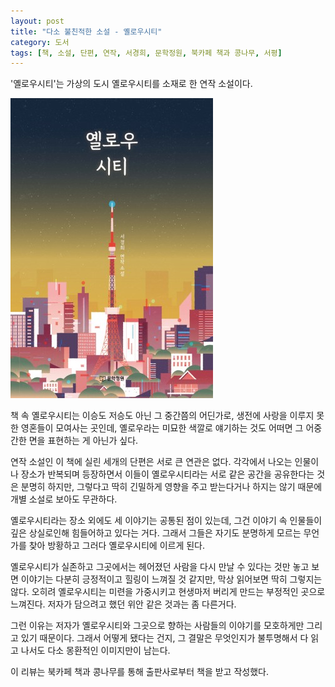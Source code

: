 ```yaml
---
layout: post
title: "다소 불친적한 소설 - 옐로우시티"
category: 도서
tags: [책, 소설, 단편, 연작, 서경희, 문학정원, 북카페 책과 콩나무, 서평]
---
```


'옐로우시티'는
가상의 도시 옐로우시티를 소재로 한 연작 소설이다.

![표지](/images/yellow-city-book-h480.jpg)

책 속 옐로우시티는 이승도 저승도 아닌 그 중간쯤의 어딘가로,
생전에 사랑을 이루지 못한 영혼들이 모여사는 곳인데,
옐로우라는 미묘한 색깔로 얘기하는 것도 어떠면 그 어중간한 면을 표현하는 게 아닌가 싶다.

연작 소설인 이 책에 실린 세개의 단편은 서로 큰 연관은 없다.
각각에서 나오는 인물이나 장소가 반복되며 등장하면서
이들이 옐로우시티라는 서로 같은 공간을 공유한다는 것은 분명히 하지만,
그렇다고 딱히 긴밀하게 영향을 주고 받는다거나 하지는 않기 때문에
개별 소설로 보아도 무관하다.

옐로우시티라는 장소 외에도 세 이야기는 공통된 점이 있는데,
그건 이야기 속 인물들이 깊은 상실로인해 힘들어하고 있다는 거다.
그래서 그들은 자기도 분명하게 모르는 무언가를 찾아 방황하고
그러다 옐로우시티에 이르게 된다.

옐로우시티가 실존하고 그곳에서는 헤어졌던 사람을 다시 만날 수 있다는 것만 놓고 보면
이야기는 다분히 긍정적이고 힐링이 느껴질 것 같지만,
막상 읽어보면 딱히 그렇지는 않다.
오히려 옐로우시티는 미련을 가중시키고 현생마저 버리게 만드는 부정적인 곳으로 느껴진다.
저자가 담으려고 했던 위안 같은 것과는 좀 다른거다.

그런 이유는 저자가 옐로우시티와 그곳으로 향하는 사람들의 이야기를 모호하게만 그리고 있기 때문이다.
그래서 어떻게 됐다는 건지,
그 결말은 무엇인지가 불투명해서
다 읽고 나서도 다소 몽환적인 이미지만이 남는다.



<div class="im im-info">
이 리뷰는 북카페 책과 콩나무를 통해 출판사로부터 책을 받고 작성했다.
</div>
